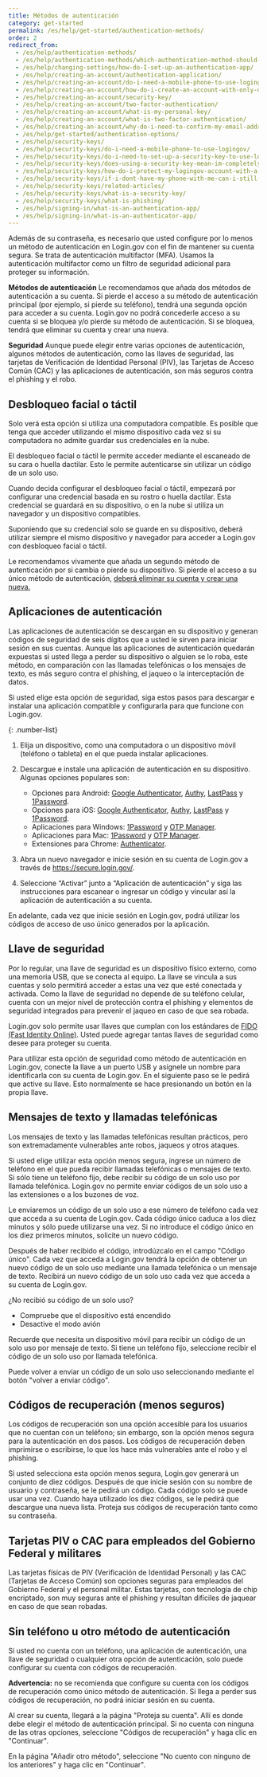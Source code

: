 ```yaml
---
title: Métodos de autenticación
category: get-started
permalink: /es/help/get-started/authentication-methods/
order: 2
redirect_from:
  - /es/help/authentication-methods/
  - /es/help/authentication-methods/which-authentication-method-should-i-use/
  - /es/help/changing-settings/how-do-I-set-up-an-authentication-app/
  - /es/help/creating-an-account/authentication-application/
  - /es/help/creating-an-account/do-i-need-a-mobile-phone-to-use-logingov/
  - /es/help/creating-an-account/how-do-i-create-an-account-with-only-one-two-factor-authenticator/
  - /es/help/creating-an-account/security-key/
  - /es/help/creating-an-account/two-factor-authentication/
  - /es/help/creating-an-account/what-is-my-personal-key/
  - /es/help/creating-an-account/what-is-two-factor-authentication/
  - /es/help/creating-an-account/why-do-i-need-to-confirm-my-email-address-and-my-phone-number/
  - /es/help/get-started/authentication-options/
  - /es/help/security-keys/
  - /es/help/security-keys/do-i-need-a-mobile-phone-to-use-logingov/
  - /es/help/security-keys/do-i-need-to-set-up-a-security-key-to-use-logingov/
  - /es/help/security-keys/does-using-a-security-key-mean-im-completely-safe-from-phishing/
  - /es/help/security-keys/how-do-i-protect-my-logingov-account-with-a-security-key/
  - /es/help/security-keys/if-i-dont-have-my-phone-with-me-can-i-still-sign-in/
  - /es/help/security-keys/related-articles/
  - /es/help/security-keys/what-is-a-security-key/
  - /es/help/security-keys/what-is-phishing/
  - /es/help/signing-in/what-is-an-authentication-app/
  - /es/help/signing-in/what-is-an-authenticator-app/
---
```

Además de su contraseña, es necesario que usted configure por lo menos un método de autenticación en Login.gov con el fin de mantener su cuenta segura. Se trata de autenticación multifactor (MFA). Usamos la autenticación multifactor como un filtro de seguridad adicional para proteger su información.

**Métodos de autenticación**
Le recomendamos que añada dos métodos de autenticación a su cuenta. Si pierde el acceso a su método de autenticación principal (por ejemplo, si pierde su teléfono), tendrá una segunda opción para acceder a su cuenta. Login.gov no podrá concederle acceso a su cuenta si se bloquea y/o pierde su método de autenticación. Si se bloquea, tendrá que eliminar su cuenta y crear una nueva.

**Seguridad**
Aunque puede elegir entre varias opciones de autenticación, algunos métodos de autenticación, como las llaves de seguridad, las tarjetas de Verificación de Identidad Personal (PIV), las Tarjetas de Acceso Común (CAC) y las aplicaciones de autenticación, son más seguros contra el phishing y el robo.

## Desbloqueo facial o táctil

<div class="usa-alert usa-alert--info margin-bottom-4" role="status">
  <div class="usa-alert__body">
    <p class="usa-alert__text">Solo verá esta opción si utiliza una computadora compatible. Es posible que tenga que acceder utilizando el mismo dispositivo cada vez si su computadora no admite guardar sus credenciales en la nube.</p>
  </div>
</div>

El desbloqueo facial o táctil le permite acceder mediante el escaneado de su cara o huella dactilar. Esto le permite autenticarse sin utilizar un código de un solo uso.
 
Cuando decida configurar el desbloqueo facial o táctil, empezará por configurar una credencial basada en su rostro o huella dactilar. Esta credencial se guardará en su dispositivo, o en la nube si utiliza un navegador y un dispositivo compatibles.

Suponiendo que su credencial solo se guarde en su dispositivo, deberá utilizar siempre el mismo dispositivo y navegador para acceder a Login.gov con desbloqueo facial o táctil. 

Le recomendamos vivamente que añada un segundo método de autenticación por si cambia o pierde su dispositivo. Si pierde el acceso a su único método de autenticación, [deberá eliminar su cuenta y crear una nueva.](/es/help/manage-your-account/delete-your-account/)

## Aplicaciones de autenticación

Las aplicaciones de autenticación se descargan en su dispositivo y generan códigos de seguridad de seis dígitos que a usted le sirven para iniciar sesión en sus cuentas. Aunque las aplicaciones de autenticación quedarán expuestas si usted llega a perder su dispositivo o alguien se lo roba, este método, en comparación con las llamadas telefónicas o los mensajes de texto, es más seguro contra el phishing, el jaqueo o la interceptación de datos.

Si usted elige esta opción de seguridad, siga estos pasos para descargar e instalar una aplicación compatible y configurarla para que funcione con Login.gov.

{: .number-list}

1. Elija un dispositivo, como una computadora o un dispositivo móvil (teléfono o tableta) en el que pueda instalar aplicaciones.
2. Descargue e instale una aplicación de autenticación en su dispositivo. Algunas opciones populares son:

   * Opciones para Android: [Google Authenticator](https://play.google.com/store/apps/details?id=com.google.android.apps.authenticator2&hl=en), [Authy](https://authy.com/), [LastPass](https://lastpass.com/) y [1Password](https://1password.com/).
   * Opciones para iOS: [Google Authenticator](https://itunes.apple.com/us/app/google-authenticator/id388497605?mt=8), [Authy](https://authy.com/), [LastPass](https://lastpass.com/) y [1Password](https://1password.com/).
   * Aplicaciones para Windows: [1Password](https://1password.com/) y [OTP Manager](https://www.microsoft.com/en-us/store/p/otp-manager/9nblggh6hngn).
   * Aplicaciones para Mac: [1Password](https://1password.com/) y [OTP Manager](https://itunes.apple.com/us/app/otp-manager/id928941247?mt=12).
   * Extensiones para Chrome: [Authenticator](https://chrome.google.com/webstore/detail/authenticator/bhghoamapcdpbohphigoooaddinpkbai?hl=en).
3. Abra un nuevo navegador e inicie sesión en su cuenta de Login.gov a través de <https://secure.login.gov/>.
4. Seleccione “Activar” junto a “Aplicación de autenticación” y siga las instrucciones para escanear o ingresar un código y vincular así la aplicación de autenticación a su cuenta.

En adelante, cada vez que inicie sesión en Login.gov, podrá utilizar los códigos de acceso de uso único generados por la aplicación.

## Llave de seguridad

Por lo regular, una llave de seguridad es un dispositivo físico externo, como una memoria USB, que se conecta al equipo. La llave se vincula a sus cuentas y solo permitirá acceder a estas una vez que esté conectada y activada. Como la llave de seguridad no depende de su teléfono celular, cuenta con un mejor nivel de protección contra el phishing y elementos de seguridad integrados para prevenir el jaqueo en caso de que sea robada.

Login.gov solo permite usar llaves que cumplan con los estándares de [FIDO (Fast Identity Online)](https://fidoalliance.org/). Usted puede agregar tantas llaves de seguridad como desee para proteger su cuenta.

Para utilizar esta opción de seguridad como método de autenticación en Login.gov, conecte la llave a un puerto USB y asígnele un nombre para identificarla con su cuenta de Login.gov. En el siguiente paso se le pedirá que active su llave. Esto normalmente se hace presionando un botón en la propia llave.

## Mensajes de texto y llamadas telefónicas

Los mensajes de texto y las llamadas telefónicas resultan prácticos, pero son extremadamente vulnerables ante robos, jaqueos y otros ataques.

Si usted elige utilizar esta opción menos segura, ingrese un número de teléfono en el que pueda recibir llamadas telefónicas o mensajes de texto. Si sólo tiene un teléfono fijo, debe recibir su código de un solo uso por llamada telefónica. Login.gov no permite enviar códigos de un solo uso a las extensiones o a los buzones de voz.

Le enviaremos un código de un solo uso a ese número de teléfono cada vez que acceda a su cuenta de Login.gov. Cada código único caduca a los diez minutos y sólo puede utilizarse una vez. Si no introduce el código único en los diez primeros minutos, solicite un nuevo código.

Después de haber recibido el código, introdúzcalo en el campo "Código único". Cada vez que acceda a Login.gov tendrá la opción de obtener un nuevo código de un solo uso mediante una llamada telefónica o un mensaje de texto. Recibirá un nuevo código de un solo uso cada vez que acceda a su cuenta de Login.gov.

<div id="didn-t-receive-your-one-time-code">¿No recibió su código de un solo uso?</div>
 
* Compruebe que el dispositivo está encendido
* Desactive el modo avión

Recuerde que necesita un dispositivo móvil para recibir un código de un solo uso por mensaje de texto. Si tiene un teléfono fijo, seleccione recibir el código de un solo uso por llamada telefónica. 

Puede volver a enviar un código de un solo uso seleccionando mediante el botón "volver a enviar código".

## Códigos de recuperación (menos seguros)

Los códigos de recuperación son una opción accesible para los usuarios que no cuentan con un teléfono; sin embargo, son la opción menos segura para la autenticación en dos pasos. Los códigos de recuperación deben imprimirse o escribirse, lo que los hace más vulnerables ante el robo y el phishing.

Si usted selecciona esta opción menos segura, Login.gov generará un conjunto de diez códigos. Después de que inicie sesión con su nombre de usuario y contraseña, se le pedirá un código. Cada código solo se puede usar una vez. Cuando haya utilizado los diez códigos, se le pedirá que descargue una nueva lista. Proteja sus códigos de recuperación tanto como su contraseña.

## Tarjetas PIV o CAC para empleados del Gobierno Federal y militares

Las tarjetas físicas de PIV (Verificación de Identidad Personal) y las CAC (Tarjetas de Acceso Común) son opciones seguras para empleados del Gobierno Federal y el personal militar. Estas tarjetas, con tecnología de chip encriptado, son muy seguras ante el phishing y resultan difíciles de jaquear en caso de que sean robadas.

## Sin teléfono u otro método de autenticación

Si usted no cuenta con un teléfono, una aplicación de autenticación, una llave de seguridad o cualquier otra opción de autenticación, solo puede configurar su cuenta con códigos de recuperación.

**Advertencia:** no se recomienda que configure su cuenta con los códigos de recuperación como único método de autenticación. Si llega a perder sus códigos de recuperación, no podrá iniciar sesión en su cuenta.

Al crear su cuenta, llegará a la página "Proteja su cuenta". Allí es donde debe elegir el método de autenticación principal. Si no cuenta con ninguna de las otras opciones, seleccione "Códigos de recuperación" y haga clic en "Continuar".

En la página "Añadir otro método", seleccione "No cuento con ninguno de los anteriores" y haga clic en "Continuar".